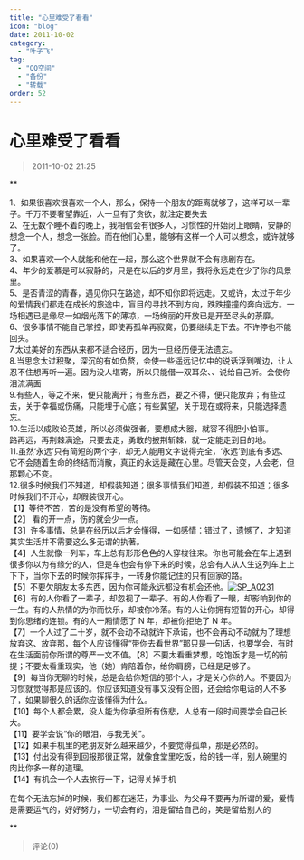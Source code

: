 ```yaml
---
title: "心里难受了看看"
icon: "blog"
date: 2011-10-02
category:
  - "叶子飞"
tag:
  - "QQ空间"
  - "备份"
  - "转载"
order: 52
---
```

# 心里难受了看看

> 2011-10-02 21:25

\*\*

1、如果很喜欢很喜欢一个人，那么，保持一个朋友的距离就够了，这样可以一辈子。千万不要奢望靠近，人一旦有了贪欲，就注定要失去  
2、在无数个睡不着的晚上，我相信会有很多人，习惯性的开始闭上眼睛，安静的想念一个人，想念一张脸。而在他们心里，能够有这样一个人可以想念，或许就够了。  
3、如果喜欢一个人就能和他在一起，那么这个世界就不会有悲剧存在。  
4、年少的爱慕是可以寂静的，只是在以后的岁月里，我将永远走在少了你的风景里。  
5、是否青涩的青春，遇见你只在路途，却不知你即将远走。又或许，太过于年少的爱情我们都走在成长的旅途中，盲目的寻找不到方向，跌跌撞撞的奔向远方。一场相遇已是缘尽一如烟光落下的薄凉，一场绚丽的开放已是开至尽头的荼靡。  
6、很多事情不能自己掌控，即使再孤单再寂寞，仍要继续走下去。不许停也不能回头。  
7.太过美好的东西从来都不适合经历，因为一旦经历便无法遗忘。  
8.当思念太过积聚，深沉的有如负赘，会使一些遥远记忆中的说话浮到嘴边，让人忍不住想再听一遍。因为没人堪寄，所以只能借一双耳朵、、说给自己听。会使你泪流满面  
9.有些人，等之不来，便只能离开；有些东西，要之不得，便只能放弃；有些过去，关于幸福或伤痛，只能埋于心底；有些冀望，关于现在或将来，只能选择遗忘。  
10.生活以成败论英雄，所以必须做强者。要想成大器，就容不得胆小怕事。  
路再远，再荆棘满途，只要去走，勇敢的披荆斩棘，就一定能走到目的地。  
11.虽然‘永远’只有简短的两个字，却无人能用文字说得完全，‘永远’到底有多远、它不会随着生命的终结而消散，真正的永远是藏在心里。尽管天会变，人会老，但那颗心不变。  
12.很多时候我们不知道，却假装知道；很多事情我们知道，却假装不知道；很多时候我们不开心，却假装很开心。  
【1】等待不苦，苦的是没有希望的等待。  
【2】 看的开一点，伤的就会少一点。  
【3】许多事情，总是在经历以后才会懂得，一如感情：错过了，遗憾了，才知道其实生活并不需要这么多无谓的执著。  
【4】人生就像一列车，车上总有形形色色的人穿梭往来。你也可能会在车上遇到很多你以为有缘分的人，但是车也会有停下来的时候，总会有人从人生这列车上上下下，当你下去的时候你挥挥手，一转身你能记住的只有回家的路。  
【5】不要欠朋友太多东西，因为你可能永远都没有机会还他。[](http://b28.photo.store.qq.com/http_imgload.cgi?/rurl4_b=eb041d202b653d5c988ba32839360e6ca2931e973c93272593d1ac2b9591c9eb9d6f6e7fa27592a10b0662434fd2e00d57dd673769d2e127df86772d98df0f47162967e5ebb8616653239f7b4337b07212b083d3&a=32&b=28)[](http://b28.photo.store.qq.com/http_imgload.cgi?/rurl4_b=eb041d202b653d5c988ba32839360e6ca2931e973c93272593d1ac2b9591c9eb9d6f6e7fa27592a10b0662434fd2e00d57dd673769d2e127df86772d98df0f47162967e5ebb8616653239f7b4337b07212b083d3&a=32&b=28)[![SP_A0231](https://pan.4a1801.life:11443/d/public/Qzone_wyf/Blogs/images/5737697A.webp)](https://pan.4a1801.life:11443/d/public/Qzone_wyf/Blogs/images/5737697A.webp)  
【6】有的人你看了一辈子，却忽视了一辈子。有的人你看了一眼，却影响到你的一生。有的人热情的为你而快乐，却被你冷落。有的人让你拥有短暂的开心，却得到你思绪的连锁。有的人一厢情愿了 N 年，却被你拒绝了 N 年。  
【7】一个人过了二十岁，就不会动不动就许下承诺，也不会再动不动就为了理想放弃这、放弃那，每个人应该懂得“带你去看世界”那只是一句话，也要学会，有时在生活面前你所谓的尊严一文不值。【8】不要太看重梦想，吃饱饭才是一切的前提；不要太看重现实，他（她）肯陪着你，给你肩膀，已经是足够了。  
【9】每当你无聊的时候，总是会给你短信的那个人，才是关心你的人。不要因为习惯就觉得那是应该的。你应该知道没有事又没有企图，还会给你电话的人不多了，如果聊很久的话你应该懂得为什么。  
【10】每个人都会累，没人能为你承担所有伤悲，人总有一段时间要学会自己长大。  
【11】要学会说“你的眼泪，与我无关”。  
【12】如果手机里的老朋友好么越来越少，不要觉得孤单，那是必然的。  
【13】付出没有得到回报那很正常，就像食堂里吃饭，给的钱一样，别人碗里的肉比你多一样的道理。  
【14】有机会一个人去旅行一下，记得关掉手机

在每个无法忘掉的时候，我们都在迷茫，为事业、为父母不要再为所谓的爱，爱情是需要运气的，好好努力，一切会有的，泪是留给自己的，笑是留给别人的

\*\*

> 评论(0)
